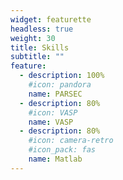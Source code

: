 ```yaml
---
widget: featurette
headless: true
weight: 30
title: Skills
subtitle: ""
feature:
  - description: 100%
    #icon: pandora
    name: PARSEC
  - description: 80%
    #icon: VASP
    name: VASP
  - description: 80%
    #icon: camera-retro
    #icon_pack: fas
    name: Matlab
---
```

